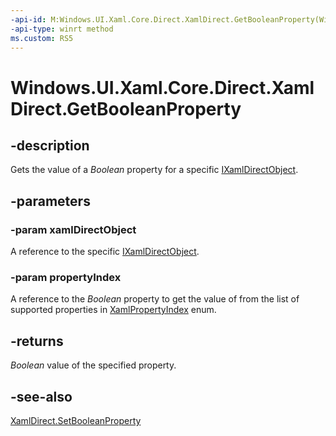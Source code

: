 ```yaml
---
-api-id: M:Windows.UI.Xaml.Core.Direct.XamlDirect.GetBooleanProperty(Windows.UI.Xaml.Core.Direct.IXamlDirectObject,Windows.UI.Xaml.Core.Direct.XamlPropertyIndex)
-api-type: winrt method
ms.custom: RS5
---
```


<!-- Method syntax.
public bool XamlDirect.GetBooleanProperty(IXamlDirectObject xamlDirectObject, XamlPropertyIndex propertyIndex)
-->

# Windows.UI.Xaml.Core.Direct.XamlDirect.GetBooleanProperty

## -description
Gets the value of a _Boolean_ property for a specific [IXamlDirectObject](ixamldirectobject.md).

## -parameters
### -param xamlDirectObject
A reference to the specific [IXamlDirectObject](ixamldirectobject.md).

### -param propertyIndex
A reference to the _Boolean_ property to get the value of from the list of supported properties in [XamlPropertyIndex](xamlpropertyindex.md) enum.

## -returns
_Boolean_ value of the specified property.

## -see-also
[XamlDirect.SetBooleanProperty](xamldirect_setbooleanproperty_717076083.md)


